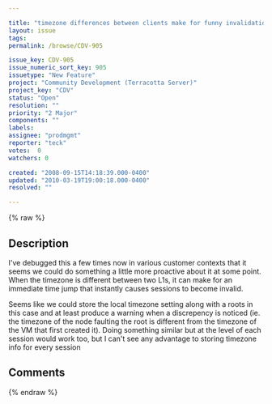 ```yaml
---

title: "timezone differences between clients make for funny invalidation (in sessions, ehcache, etc)"
layout: issue
tags: 
permalink: /browse/CDV-905

issue_key: CDV-905
issue_numeric_sort_key: 905
issuetype: "New Feature"
project: "Community Development (Terracotta Server)"
project_key: "CDV"
status: "Open"
resolution: ""
priority: "2 Major"
components: ""
labels: 
assignee: "prodmgmt"
reporter: "teck"
votes:  0
watchers: 0

created: "2008-09-15T14:18:39.000-0400"
updated: "2010-03-19T19:00:18.000-0400"
resolved: ""

---
```




{% raw %}



## Description

<div markdown="1" class="description">

I've debugged this a few times now in various customer contexts that it seems we could do something a little more proactive about it at some point.  When the timezone is different between two L1s, it can make for an immediate time jump that instantly causes sessions to become invalid. 

Seems like we could store the local timezone setting along with a roots in this case and at least produce a warning when a discrepency is noticed (ie. the timezone of the node faulting the root is different from the timezone of the VM that first created it). Doing something similar but at the level of each session would work too, but I can't see any advantage to storing timezone info for every session



</div>

## Comments



{% endraw %}
